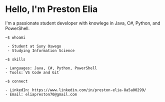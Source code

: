 # Hello, I'm Preston Elia

I'm a passionate student developer with knowlege in Java, C#, Python, and PowerShell.
```shell
~$ whoami

 - Student at Suny Oswego
 - Studying Information Science

~$ skills

- Languages: Java, C#, Python, PowerShell
- Tools: VS Code and Git

~$ connect

- LinkedIn: https://www.linkedin.com/in/preston-elia-8a5a00299/
- Email: eliapreston70@gmail.com
